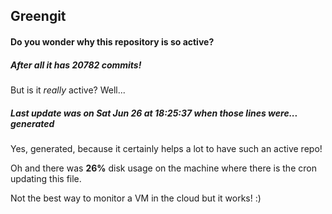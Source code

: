 ## Greengit

#### Do you wonder why this repository is so active?

##### After all it has 20782 commits!

But is it *really* active? Well...

##### Last update was on Sat Jun 26 at 18:25:37 when those lines were... generated

Yes, generated, because it certainly helps a lot to have such an active repo!

Oh and there was **26%** disk usage on the machine
where there is the cron updating this file.

Not the best way to monitor a VM in the cloud but it works! :)

